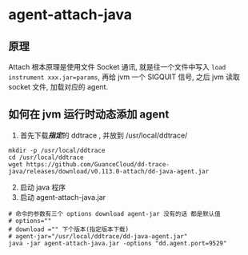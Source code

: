 # agent-attach-java

## 原理
Attach 根本原理是使用文件 Socket 通讯, 就是往一个文件中写入 `load instrument xxx.jar=params`, 再给 jvm 一个 SIGQUIT 信号, 之后 jvm 读取 socket 文件, 加载对应的 agent. 

## 如何在 jvm 运行时动态添加 agent
1. 首先下载***指定***的 ddtrace , 并放到 /usr/local/ddtrace/
```shell
mkdir -p /usr/local/ddtrace
cd /usr/local/ddtrace
wget https://github.com/GuanceCloud/dd-trace-java/releases/download/v0.113.0-attach/dd-java-agent.jar

```

2. 启动 java 程序
3. 启动 agent-attach-java.jar
```shell
# 命令的参数有三个 options download agent-jar 没有的话 都是默认值
# options=""
# download ="" 下个版本(指定版本下载)
# agent-jar="/usr/local/ddtrace/dd-java-agent.jar" 
java -jar agent-attach-java.jar -options "dd.agent.port=9529"

```